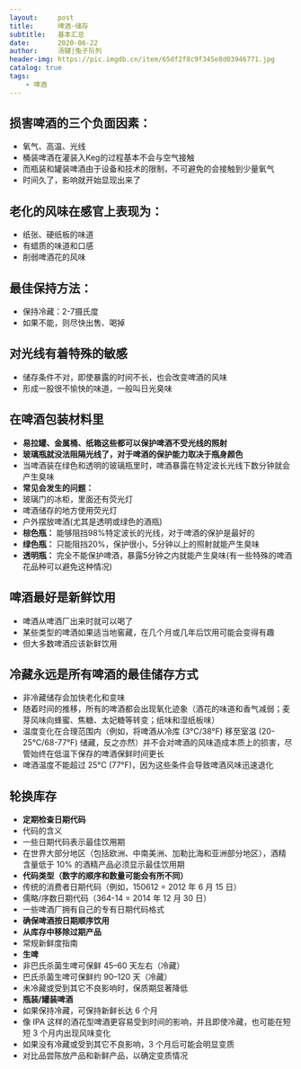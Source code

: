 ```yaml
---
layout:     post
title:      啤酒-储存
subtitle:   基本汇总
date:       2020-06-22
author:     汤键|兔子队列
header-img: https://pic.imgdb.cn/item/65df2f8c9f345e8d03946771.jpg
catalog: true
tags:
    - 啤酒
---
```


## **损害啤酒的三个负面因素：**
- 氧气、高温、光线
- 桶装啤酒在灌装入Keg的过程基本不会与空气接触
- 而瓶装和罐装啤酒由于设备和技术的限制，不可避免的会接触到少量氧气
- 时间久了，影响就开始显现出来了

## **老化的风味在感官上表现为：**
- 纸张、硬纸板的味道
- 有蜡质的味道和口感
- 削弱啤酒花的风味

## **最佳保持方法：**
- 保持冷藏：2-7摄氏度
- 如果不能，则尽快出售、喝掉

## **对光线有着特殊的敏感**
- 储存条件不对，即使暴露的时间不长，也会改变啤酒的风味
- 形成一股很不愉快的味道，一般叫日光臭味

## **在啤酒包装材料里**
- **易拉罐、金属桶、纸箱这些都可以保护啤酒不受光线的照射**
- **玻璃瓶就没法阻隔光线了，对于啤酒的保护能力取决于瓶身颜色**
- 当啤酒装在绿色和透明的玻璃瓶里时，啤酒暴露在特定波长光线下数分钟就会产生臭味
- **常见会发生的问题：**
- 玻璃门的冰柜，里面还有荧光灯
- 啤酒储存的地方使用荧光灯
- 户外摆放啤酒(尤其是透明或绿色的酒瓶)
- **棕色瓶：** 能够阻挡98%特定波长的光线，对于啤酒的保护是最好的
- **绿色瓶：** 只能阻挡20%，保护很小，5分钟以上的照射就能产生臭味
- **透明瓶：** 完全不能保护啤酒，暴露5分钟之内就能产生臭味(有一些特殊的啤酒花品种可以避免这种情况)

## **啤酒最好是新鲜饮用**
- 啤酒从啤酒厂出来时就可以喝了
- 某些类型的啤酒如果适当地窖藏，在几个月或几年后饮用可能会变得有趣
- 但大多数啤酒应该新鲜饮用

## **冷藏永远是所有啤酒的最佳储存方式**
- 非冷藏储存会加快老化和变味
- 随着时间的推移，所有的啤酒都会出现氧化迹象（酒花的味道和香气减弱；麦芽风味向蜂蜜、焦糖、太妃糖等转变；纸味和湿纸板味）
- 温度变化在合理范围内（例如，将啤酒从冷库 (3°C/38°F) 移至室温 (20-25°C/68-77°F) 储藏，反之亦然）并不会对啤酒的风味造成本质上的损害，尽管始终在低温下保存的啤酒保鲜时间更长
- 啤酒温度不能超过 25°C (77°F)，因为这些条件会导致啤酒风味迅速退化

## **轮换库存**
- **定期检查日期代码**
- 代码的含义
- 一些日期代码表示最佳饮用期
- 在世界大部分地区（包括欧洲、中南美洲、加勒比海和亚洲部分地区），酒精含量低于 10% 的酒精产品必须显示最佳饮用期
- **代码类型（数字的顺序和数量可能会有所不同）**
- 传统的消费者日期代码（例如，150612 = 2012 年 6 月 15 日）
- 儒略/序数日期代码（364-14 = 2014 年 12 月 30 日）
- 一些啤酒厂拥有自己的专有日期代码格式
- **确保啤酒按日期顺序饮用**
- **从库存中移除过期产品**
- 常规新鲜度指南
- **生啤**
- 非巴氏杀菌生啤可保鲜 45–60 天左右（冷藏）
- 巴氏杀菌生啤可保鲜约 90–120 天（冷藏）
- 未冷藏或受到其它不良影响时，保质期显著降低
- **瓶装/罐装啤酒**
- 如果保持冷藏，可保持新鲜长达 6 个月
- 像 IPA 这样的酒花型啤酒更容易受到时间的影响，并且即使冷藏，也可能在短短 3 个月内出现风味变化
- 如果没有冷藏或受到其它不良影响，3 个月后可能会明显变质
- 对比品尝陈放产品和新鲜产品，以确定变质情况